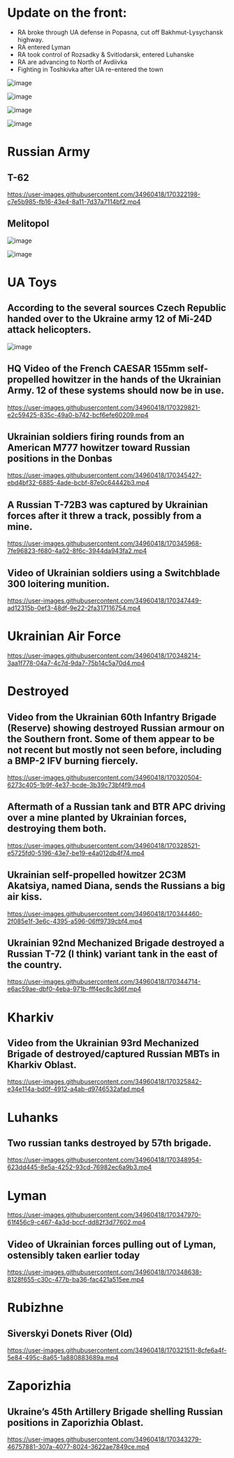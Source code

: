 # Update on the front:

- RA broke through UA defense in Popasna, cut off Bakhmut-Lysychansk highway. 
- RA entered Lyman 
- RA took control of Rozsadky & Svitlodarsk, entered Luhanske
- RA are advancing to North of Avdiivka
- Fighting in Toshkivka after UA re-entered the town

![image](https://user-images.githubusercontent.com/34960418/170324479-6fb4c7bf-e855-48b4-9f36-e88e10befede.png)

![image](https://user-images.githubusercontent.com/34960418/170324499-3c09b6a5-4a42-4ac6-8d91-1206eaedb832.png)

![image](https://user-images.githubusercontent.com/34960418/170324515-fbc286dd-7c4c-4183-aa25-ade403bd023f.png)

![image](https://user-images.githubusercontent.com/34960418/170324614-6b1eae23-f00b-4372-bd1c-b07f1e5b7dc5.png)


# Russian Army 

## T-62

https://user-images.githubusercontent.com/34960418/170322198-c7e5b985-fb16-43e4-8a11-7d37a7114bf2.mp4


## Melitopol

![image](https://user-images.githubusercontent.com/34960418/170323329-de8f14e8-6ddc-4d4d-b8de-a301ca050efe.png)

![image](https://user-images.githubusercontent.com/34960418/170323354-9d95beff-f62b-4176-99f1-b907ebcb67ec.png)


# UA Toys

## According to the several sources Czech Republic handed over to the Ukraine army 12 of Mi-24D attack helicopters.

![image](https://user-images.githubusercontent.com/34960418/170320137-f97cd22f-88cc-40e1-b6cd-da8275eff21c.png)


## HQ Video of the French CAESAR 155mm self-propelled howitzer in the hands of the Ukrainian Army. 12 of these systems should now be in use.

https://user-images.githubusercontent.com/34960418/170329821-e2c59425-835c-49a0-b742-bcf6efe60209.mp4


## Ukrainian soldiers firing rounds from an American M777 howitzer toward Russian positions in the Donbas

https://user-images.githubusercontent.com/34960418/170345427-ebd4bf32-6885-4ade-bcbf-87e0c64442b3.mp4


## A Russian T-72B3 was captured by Ukrainian forces after it threw a track, possibly from a mine.

https://user-images.githubusercontent.com/34960418/170345968-7fe96823-f680-4a02-8f6c-3944da943fa2.mp4


## Video of Ukrainian soldiers using a Switchblade 300 loitering munition.

https://user-images.githubusercontent.com/34960418/170347449-ad12315b-0ef3-48df-9e22-2fa317116754.mp4


# Ukrainian Air Force

https://user-images.githubusercontent.com/34960418/170348214-3aa1f778-04a7-4c7d-9da7-75b14c5a70d4.mp4


# Destroyed

## Video from the Ukrainian 60th Infantry Brigade (Reserve) showing destroyed Russian armour on the Southern front. Some of them appear to be not recent but mostly not seen before, including a BMP-2 IFV burning fiercely.

https://user-images.githubusercontent.com/34960418/170320504-6273c405-1b9f-4e37-bcde-3b39c73bf4f9.mp4


## Aftermath of a Russian tank and BTR APC driving over a mine planted by Ukrainian forces, destroying them both.

https://user-images.githubusercontent.com/34960418/170328521-e5725fd0-5196-43e7-be19-e4a012db4f74.mp4


## Ukrainian self-propelled howitzer 2C3M Akatsiya, named Diana, sends the Russians a big air kiss.

https://user-images.githubusercontent.com/34960418/170344460-2f085e1f-3e6c-4395-a596-06ff9739cbf4.mp4


## Ukrainian 92nd Mechanized Brigade destroyed a Russian T-72 (I think) variant tank in the east of the country.

https://user-images.githubusercontent.com/34960418/170344714-e6ac59ae-dbf0-4eba-971b-fff4ec8c3d6f.mp4


# Kharkiv

## Video from the Ukrainian 93rd Mechanized Brigade of destroyed/captured Russian MBTs in Kharkiv Oblast.

https://user-images.githubusercontent.com/34960418/170325842-e34e114a-bd0f-4912-a4ab-d9746532afad.mp4


# Luhanks

## Two russian tanks destroyed by 57th brigade.

https://user-images.githubusercontent.com/34960418/170348954-623dd445-8e5a-4252-93cd-76982ec6a9b3.mp4


# Lyman

https://user-images.githubusercontent.com/34960418/170347970-61f456c9-c467-4a3d-bccf-dd82f3d77602.mp4


## Video of Ukrainian forces pulling out of Lyman, ostensibly taken earlier today

https://user-images.githubusercontent.com/34960418/170348638-8128f655-c30c-477b-ba36-fac421a515ee.mp4


# Rubizhne

## Siverskyi Donets River (Old)

https://user-images.githubusercontent.com/34960418/170321511-8cfe6a4f-5e84-495c-8a65-1a880883689a.mp4


# Zaporizhia

## Ukraine’s 45th Artillery Brigade shelling Russian positions in Zaporizhia Oblast.

https://user-images.githubusercontent.com/34960418/170343279-46757881-307a-4077-8024-3622ae7849ce.mp4

